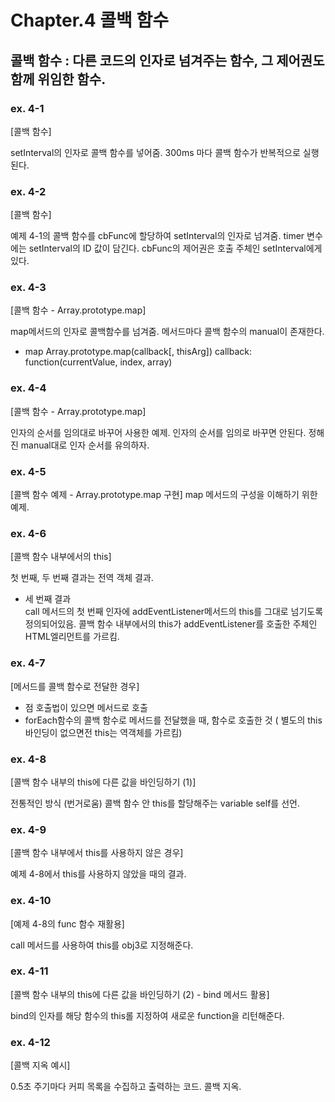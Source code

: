 # Chapter.4 콜백 함수

## 콜백 함수 : 다른 코드의 인자로 넘겨주는 함수, 그 제어권도 함께 위임한 함수.

### ex. 4-1

[콜백 함수]

setInterval의 인자로 콜백 함수를 넣어줌.
300ms 마다 콜백 함수가 반복적으로 실행된다.

### ex. 4-2

[콜백 함수]

예제 4-1의 콜백 함수를 cbFunc에 할당하여 setInterval의 인자로 넘겨줌.
timer 변수에는 setInterval의 ID 값이 담긴다.
cbFunc의 제어권은 호출 주체인 setInterval에게 있다.

### ex. 4-3

[콜백 함수 - Array.prototype.map]

map메서드의 인자로 콜백함수를 넘겨줌.
메서드마다 콜백 함수의 manual이 존재한다.

- map
  Array.prototype.map(callback[, thisArg])
  callback: function(currentValue, index, array)

### ex. 4-4

[콜백 함수 - Array.prototype.map]

인자의 순서를 임의대로 바꾸어 사용한 예제.
인자의 순서를 임의로 바꾸면 안된다. 정해진 manual대로 인자 순서를 유의하자.

### ex. 4-5

[콜백 함수 예제 - Array.prototype.map 구현]
map 메서드의 구성을 이해하기 위한 예제.

### ex. 4-6

[콜백 함수 내부에서의 this]

첫 번째, 두 번째 결과는 전역 객체 결과.

- 세 번째 결과  
  call 메서드의 첫 번째 인자에 addEventListener메서드의 this를 그대로 넘기도록 정의되어있음.
  콜백 함수 내부에서의 this가 addEventListener를 호출한 주체인 HTML엘리먼트를 가르킴.

### ex. 4-7

[메서드를 콜백 함수로 전달한 경우]

- 점 호출법이 있으면 메서드로 호출
- forEach함수의 콜백 함수로 메서드를 전달했을 때, 함수로 호출한 것 ( 별도의 this바인딩이 없으면전 this는 역객체를 가르킴)

### ex. 4-8

[콜백 함수 내부의 this에 다른 값을 바인딩하기 (1)]

전통적인 방식 (번거로움)
콜백 함수 안 this를 할당해주는 variable self를 선언.

### ex. 4-9

[콜백 함수 내부에서 this를 사용하지 않은 경우]

예제 4-8에서 this를 사용하지 않았을 때의 결과.

### ex. 4-10

[예제 4-8의 func 함수 재활용]

call 메서드를 사용하여 this를 obj3로 지정해준다.

### ex. 4-11

[콜백 함수 내부의 this에 다른 값을 바인딩하기 (2) - bind 메서드 활용]

bind의 인자를 해당 함수의 this롤 지정하여 새로운 function을 리턴해준다.

### ex. 4-12

[콜백 지옥 예시]

0.5초 주기마다 커피 목록을 수집하고 출력하는 코드.
콜백 지옥.
